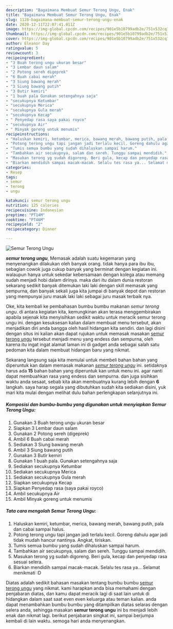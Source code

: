 ```yaml
---
description: "Bagaimana Membuat Semur Terong Ungu, Enak"
title: "Bagaimana Membuat Semur Terong Ungu, Enak"
slug: 1128-bagaimana-membuat-semur-terong-ungu-enak
date: 2020-12-11T22:07:41.011Z
image: https://img-global.cpcdn.com/recipes/901e5b10799adb2e/751x532cq70/semur-terong-ungu-foto-resep-utama.jpg
thumbnail: https://img-global.cpcdn.com/recipes/901e5b10799adb2e/751x532cq70/semur-terong-ungu-foto-resep-utama.jpg
cover: https://img-global.cpcdn.com/recipes/901e5b10799adb2e/751x532cq70/semur-terong-ungu-foto-resep-utama.jpg
author: Eleanor Day
ratingvalue: 5
reviewcount: 3
recipeingredient:
- "3 Buah terong ungu ukuran besar"
- "3 Lembar daun salam"
- "2 Potong sereh digeprek"
- "6 Buah cabai merah"
- "3 Siung bawang merah"
- "3 Siung bawang putih"
- "3 Butir kemiri"
- "1 buah pala Gunakan setengahnya saja"
- "secukupnya Ketumbar"
- "secukupnya Merica"
- "secukupnya Gula merah"
- "secukupnya Kecap"
- " Penyedap rasa saya pakai royco"
- "secukupnya Air"
- " Minyak goreng untuk menumis"
recipeinstructions:
- "Haluskan kemiri, ketumbar, merica, bawang merah, bawang putih, pala dan cabai sampai halus."
- "Potong terong ungu tapi jangan jadi terlalu kecil. Goreng dahulu agar jadi tidak mudah hancur nantinya. Angkat, tiriskan."
- "Tumis semua bumbu yang sudah dihaluskan sampai harum."
- "Tambahkan air secukupnya, salam dan sereh. Tunggu sampai mendidih."
- "Masukan terong yg sudah digoreng. Beri gula, kecap dan penyedap rasa sesuai selera."
- "Biarkan mendidih sampai macak-macak. Selalu tes rasa ya... Selamat menikmati :D"
categories:
- Resep
tags:
- semur
- terong
- ungu

katakunci: semur terong ungu 
nutrition: 125 calories
recipecuisine: Indonesian
preptime: "PT14M"
cooktime: "PT46M"
recipeyield: "2"
recipecategory: Dinner

---
```



![Semur Terong Ungu](https://img-global.cpcdn.com/recipes/901e5b10799adb2e/751x532cq70/semur-terong-ungu-foto-resep-utama.jpg)

<b><i>semur terong ungu</i></b>, Memasak adalah suatu kegemaran yang menyenangkan dilakukan oleh banyak orang. tidak hanya para ibu ibu, sebagian cowok juga cukup banyak yang berminat dengan kegiatan ini. walaupun hanya untuk sekedar kebersamaan dengan kolega atau memang sudah menjadi hobi dalam dirinya. maka dari itu dalam dunia restoran sekarang sedikit banyak ditemukan laki laki dengan skill memasak yang sempurna, dan banyak sekali juga kita jumpai di banyak depot dan restoran yang mempunyai juru masak laki laki sebagai juru masak terbaik nya.



Oke, kita kembali ke pembahasan bumbu bumbu makanan <i>semur terong ungu</i>. di antara kegiatan kita, kemungkinan akan terasa menggembirakan apabila sejenak kita menyisihkan sedikit waktu untuk meracik semur terong ungu ini. dengan kesuksesan kalian dalam membuat menu tersebut, akan menjadikan diri anda bangga oleh hasil hidangan kita sendiri. dan lagi disini dengan situs ini kalian akan dapat rujukan untuk memasak masakan <u>semur terong ungu</u> tersebut menjadi menu yang endess dan sempurna, oleh karena itu ingat ingat alamat laman ini di gadget anda sebagai salah satu pedoman kita dalam membuat hidangan baru yang nikmat.


Sekarang langsung saja kita memulai untuk membeli bahan bahan yang diperuntuk kan dalam memasak makanan <u><i>semur terong ungu</i></u> ini. setidaknya harus ada <b>15</b> bahan bahan yang diperuntuk kan untuk menu ini. agar nanti dapat membuahkan rasa yang endess dan sempurna. dan juga sisihkan waktu anda sesaat, sebab kita akan membuatnya kurang lebih dengan <b>6</b> langkah. saya harap segala yang dibutuhkan sudah kita sediakan disini, yuk mari kita mulai dengan melihat dulu bahan perlengkapan selanjutnya ini.

<!--inarticleads1-->

##### Komposisi dan bumbu-bumbu yang digunakan untuk menyiapkan Semur Terong Ungu:

1. Gunakan 3 Buah terong ungu ukuran besar
1. Siapkan 3 Lembar daun salam
1. Gunakan 2 Potong sereh (digeprek)
1. Ambil 6 Buah cabai merah
1. Sediakan 3 Siung bawang merah
1. Ambil 3 Siung bawang putih
1. Gunakan 3 Butir kemiri
1. Gunakan 1 buah pala. Gunakan setengahnya saja
1. Sediakan secukupnya Ketumbar
1. Sediakan secukupnya Merica
1. Sediakan secukupnya Gula merah
1. Siapkan secukupnya Kecap
1. Siapkan  Penyedap rasa (saya pakai royco)
1. Ambil secukupnya Air
1. Ambil  Minyak goreng untuk menumis




<!--inarticleads2-->

##### Tata cara mengolah Semur Terong Ungu:

1. Haluskan kemiri, ketumbar, merica, bawang merah, bawang putih, pala dan cabai sampai halus.
1. Potong terong ungu tapi jangan jadi terlalu kecil. Goreng dahulu agar jadi tidak mudah hancur nantinya. Angkat, tiriskan.
1. Tumis semua bumbu yang sudah dihaluskan sampai harum.
1. Tambahkan air secukupnya, salam dan sereh. Tunggu sampai mendidih.
1. Masukan terong yg sudah digoreng. Beri gula, kecap dan penyedap rasa sesuai selera.
1. Biarkan mendidih sampai macak-macak. Selalu tes rasa ya... Selamat menikmati :D




Diatas adalah sedikit bahasan masakan tentang bumbu bumbu <u>semur terong ungu</u> yang nikmat. kami harapkan anda bisa memahami dengan penjabaran diatas, dan kamu dapat meracik lagi di saat lain untuk di hidangkan dalam saat saat even even keluarga atau teman kalian. anda dapat menambahkan bumbu bumbu yang ditampilkan diatas selaras dengan selera anda, sehingga masakan <b>semur terong ungu</b> ini bs menjadi lebih enak dan nikmat lagi. berikut penjabaran singkat ini, sampai berjumpa kembali di lain waktu. semoga hari anda menyenangkan.
